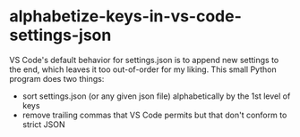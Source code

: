 # alphabetize-keys-in-vs-code-settings-json

VS Code's default behavior for settings.json is to append new settings to the end, which leaves it too out-of-order for my liking. This small Python program does two things:
- sort settings.json (or any given json file) alphabetically by the 1st level of keys
- remove trailing commas that VS Code permits but that don't conform to strict JSON

